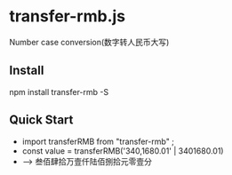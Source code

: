 # transfer-rmb.js
Number case conversion(数字转人民币大写)

## Install
npm install transfer-rmb -S

## Quick Start
- import transferRMB from "transfer-rmb" ;
- const value = transferRMB('340,1680.01' | 3401680.01)
-  --> 叁佰肆拾万壹仟陆佰捌拾元零壹分

